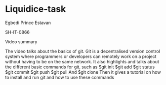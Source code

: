 # Liquidice-task

Egbedi Prince Estavan 

SH-IT-0866

Video summary

The video talks about the basics of git. Git is a decentralised version control system where programmers or developers can remotely work on a project without having to be on the same network.
It also highlights and talks about the different basic commands for git, such as
$git init
$git add <file>
$git status
$git commit
$git push
$git pull
And $git clone
Then it gives a tutorial on how to install and run git and how to use these commands 
